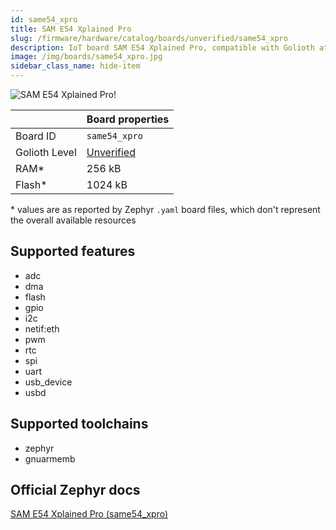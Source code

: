 ```yaml
---
id: same54_xpro
title: SAM E54 Xplained Pro
slug: /firmware/hardware/catalog/boards/unverified/same54_xpro
description: IoT board SAM E54 Xplained Pro, compatible with Golioth at unverified level.
image: /img/boards/same54_xpro.jpg
sidebar_class_name: hide-item
---
```


[//]: # (This is an auto-generated file, do not edit! Changes to it will be lost upon re-generation)

![SAM E54 Xplained Pro!](/img/boards/same54_xpro.jpg "SAM E54 Xplained Pro")

|                | Board properties     |
| -------------  | -------------------- |
| Board ID       | `same54_xpro` |
| Golioth Level  | [Unverified](/firmware/hardware#unverified-boards) |
| RAM*           | 256 kB |
| Flash*         | 1024 kB |

\* values are as reported by Zephyr `.yaml` board files, which don't represent the overall available resources



## Supported features

* adc
* dma
* flash
* gpio
* i2c
* netif:eth
* pwm
* rtc
* spi
* uart
* usb_device
* usbd

## Supported toolchains

* zephyr
* gnuarmemb

## Official Zephyr docs

[SAM E54 Xplained Pro (same54_xpro)](https://docs.zephyrproject.org/latest/boards/atmel/sam0/same54_xpro/doc/index.html)
